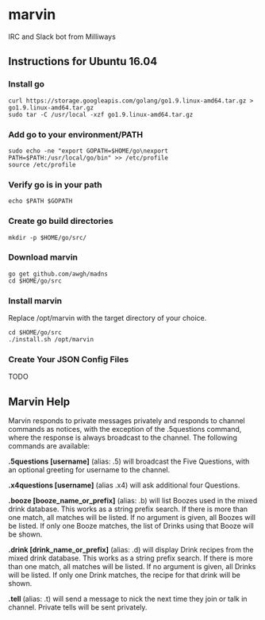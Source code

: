 # marvin
IRC and Slack bot from Milliways

## Instructions for Ubuntu 16.04

### Install go
```
curl https://storage.googleapis.com/golang/go1.9.linux-amd64.tar.gz > go1.9.linux-amd64.tar.gz
sudo tar -C /usr/local -xzf go1.9.linux-amd64.tar.gz
```
### Add go to your environment/PATH
```
sudo echo -ne "export GOPATH=$HOME/go\nexport PATH=$PATH:/usr/local/go/bin" >> /etc/profile
source /etc/profile
```
### Verify go is in your path
`echo $PATH $GOPATH`

### Create go build directories
`mkdir -p $HOME/go/src/`

### Download marvin
```
go get github.com/awgh/madns
cd $HOME/go/src
```

### Install marvin

Replace /opt/marvin with the target directory of your choice.
```
cd $HOME/go/src
./install.sh /opt/marvin
```

### Create Your JSON Config Files

TODO 


## Marvin Help

Marvin responds to private messages privately and responds to channel commands as notices,
with the exception of the .5questions command, where the response is always broadcast to the channel.
The following commands are available:

**.5questions [username]**
(alias: .5)
will broadcast the Five Questions, with an optional greeting for username to the channel.

**.x4questions [username]**
(alias .x4)
will ask additional four Questions.

**.booze [booze_name_or_prefix]**
(alias: .b)
will list Boozes used in the mixed drink database.  This works as a string prefix search.
If there is more than one match, all matches will be listed.  If no argument is given, all Boozes will be listed.
If only one Booze matches, the list of Drinks using that Booze will be shown.

**.drink [drink_name_or_prefix]**
(alias: .d)
will display Drink recipes from the mixed drink database.  This works as a string prefix search.
If there is more than one match, all matches will be listed.  If no argument is given, all Drinks will be listed.
If only one Drink matches, the recipe for that drink will be shown.

**.tell <nick> <message>**
(alias: .t)
will send a message to nick the next time they join or talk in channel.  Private tells will be sent privately.
